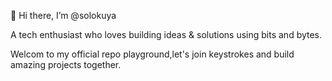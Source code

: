 👋 Hi there, I’m @solokuya

A tech enthusiast who loves building ideas & solutions using bits and bytes.

Welcom to my official repo playground,let's join keystrokes and build amazing projects together.
